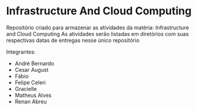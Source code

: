 # Infrastructure And Cloud Computing
Repositório criado para armazenar as atividades da matéria: Infrastructure and Cloud Computing
As atividades serão listadas em diretórios com suas respectivas datas de entregas nesse único repositório

Integrantes: 
- André Bernardo
- Cesar August
- Fábio
- Felipe Celeri
- Gracielle
- Matheus Alves
- Renan Abreu
